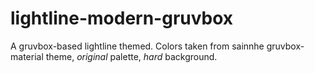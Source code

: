 # lightline-modern-gruvbox

A gruvbox-based lightline themed. Colors taken from sainnhe gruvbox-material
theme, *original* palette, *hard* background.
